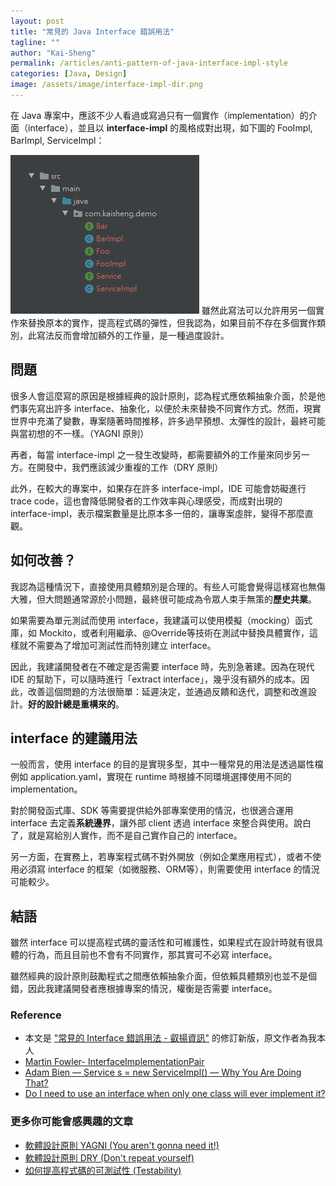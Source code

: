 ```yaml
---
layout: post
title: "常見的 Java Interface 錯誤用法"
tagline: ""
author: "Kai-Sheng"
permalink: /articles/anti-pattern-of-java-interface-impl-style
categories: [Java, Design]
image: /assets/image/interface-impl-dir.png
--- 
```


在 Java 專案中，應該不少人看過或寫過只有一個實作（implementation）的介面（interface），並且以 **interface-impl** 的風格成對出現，如下圖的 FooImpl, BarImpl, ServiceImpl：

![常見的 Interface 錯誤用法](/assets/image/interface-impl-dir.png?margin=vertical-medium)
雖然此寫法可以允許用另一個實作來替換原本的實作，提高程式碼的彈性，但我認為，如果目前不存在多個實作類別，此寫法反而會增加額外的工作量，是一種過度設計。

## **問題**
很多人會這麼寫的原因是根據經典的設計原則，認為程式應依賴抽象介面，於是他們事先寫出許多 interface、抽象化，以便於未來替換不同實作方式。然而，現實世界中充滿了變數，專案隨著時間推移，許多過早預想、太彈性的設計，最終可能與當初想的不一樣。（YAGNI 原則）

再者，每當 interface-impl 之一發生改變時，都需要額外的工作量來同步另一方。在開發中，我們應該減少重複的工作（DRY 原則）

此外，在較大的專案中，如果存在許多 interface-impl，IDE 可能會妨礙進行 trace code，這也會降低開發者的工作效率與心理感受，而成對出現的 interface-impl，表示檔案數量是比原本多一倍的，讓專案虛胖，變得不那麼直觀。
 
## **如何改善？**
我認為這種情況下，直接使用具體類別是合理的。有些人可能會覺得這樣寫也無傷大雅，但大問題通常源於小問題，最終很可能成為令眾人束手無策的**歷史共業**。

如果需要為單元測試而使用 interface，我建議可以使用模擬（mocking）函式庫，如 Mockito，或者利用繼承、@Override等技術在測試中替換具體實作，這樣就不需要為了增加可測試性而特別建立 interface。

因此，我建議開發者在不確定是否需要 interface 時，先別急著建。因為在現代 IDE 的幫助下，可以隨時進行「extract interface」，幾乎沒有額外的成本。因此，改善這個問題的方法很簡單：延遲決定，並通過反饋和迭代，調整和改進設計。**好的設計總是重構來的**。

## **interface 的建議用法**
一般而言，使用 interface 的目的是實現多型，其中一種常見的用法是透過屬性檔例如 application.yaml，實現在 runtime 時根據不同環境選擇使用不同的 implementation。

對於開發函式庫、SDK 等需要提供給外部專案使用的情況，也很適合運用 interface 去定義**系統邊界**，讓外部 client 透過 interface 來整合與使用。說白了，就是寫給別人實作，而不是自己實作自己的 interface。

另一方面，在實務上，若專案程式碼不對外開放（例如企業應用程式），或者不使用必須寫 interface 的框架（如微服務、ORM等），則需要使用 interface 的情況可能較少。

## **結語**
雖然 interface 可以提高程式碼的靈活性和可維護性，如果程式在設計時就有很具體的行為，而且目前也不會有不同實作，那其實可不必寫 interface。

雖然經典的設計原則鼓勵程式之間應依賴抽象介面，但依賴具體類別也並不是個錯，因此我建議開發者應根據專案的情況，權衡是否需要 interface。

### **Reference**
- 本文是 ["常見的 Interface 錯誤用法 - 叡揚資訊"](https://www.gss.com.tw/blog/interface) 的修訂新版，原文作者為我本人
- [Martin Fowler- InterfaceImplementationPair](https://martinfowler.com/bliki/InterfaceImplementationPair.html)
- [Adam Bien — Service s = new ServiceImpl() — Why You Are Doing That?](http://adambien.blog/roller/abien/entry/service_s_new_serviceimpl_why)
- [Do I need to use an interface when only one class will ever implement it?](https://softwareengineering.stackexchange.com/questions/159813/do-i-need-to-use-an-interface-when-only-one-class-will-ever-implement-it/159815#159815)

### **更多你可能會感興趣的文章**
- [軟體設計原則 YAGNI (You aren't gonna need it!)](/articles/yagni-principle)
- [軟體設計原則 DRY (Don't repeat yourself)](/articles/dry-principle)
- [如何提高程式碼的可測試性 (Testability)](/articles/testability)
